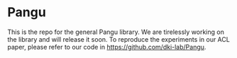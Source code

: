# Pangu
This is the repo for the general Pangu library. We are tirelessly working on the library and will release it soon.
To reproduce the experiments in our ACL paper, please refer to our code in https://github.com/dki-lab/Pangu.
